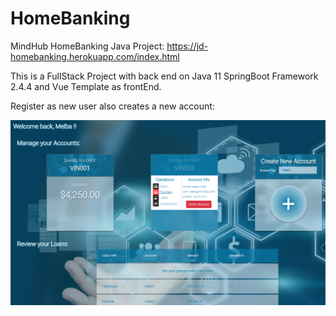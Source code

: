 # HomeBanking

MindHub HomeBanking Java Project: https://jd-homebanking.herokuapp.com/index.html

This is a FullStack Project with back end on Java 11 SpringBoot Framework 2.4.4 and Vue Template as frontEnd.

Register as new user also creates a new account:

![alt text](https://github.com/paaherre/homebanking/blob/main/src/main/resources/static/img/readme/accounts.png?raw=true)
